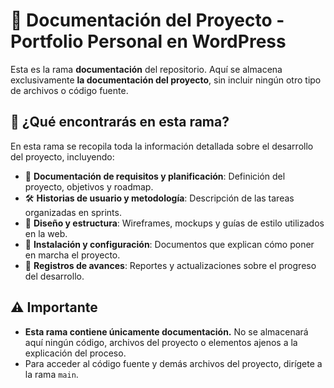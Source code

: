 # **📄 Documentación del Proyecto \- Portfolio Personal en WordPress**

Esta es la rama **documentación** del repositorio. Aquí se almacena exclusivamente **la documentación del proyecto**, sin incluir ningún otro tipo de archivos o código fuente.

## **📌 ¿Qué encontrarás en esta rama?**

En esta rama se recopila toda la información detallada sobre el desarrollo del proyecto, incluyendo:

- 📑 **Documentación de requisitos y planificación**: Definición del proyecto, objetivos y roadmap.
- 🛠 **Historias de usuario y metodología**: Descripción de las tareas organizadas en sprints.
- 🎨 **Diseño y estructura**: Wireframes, mockups y guías de estilo utilizados en la web.
- 🔧 **Instalación y configuración**: Documentos que explican cómo poner en marcha el proyecto.
- 📝 **Registros de avances**: Reportes y actualizaciones sobre el progreso del desarrollo.

## **⚠ Importante**

- **Esta rama contiene únicamente documentación.** No se almacenará aquí ningún código, archivos del proyecto o elementos ajenos a la explicación del proceso.
- Para acceder al código fuente y demás archivos del proyecto, dirígete a la rama `main`.

